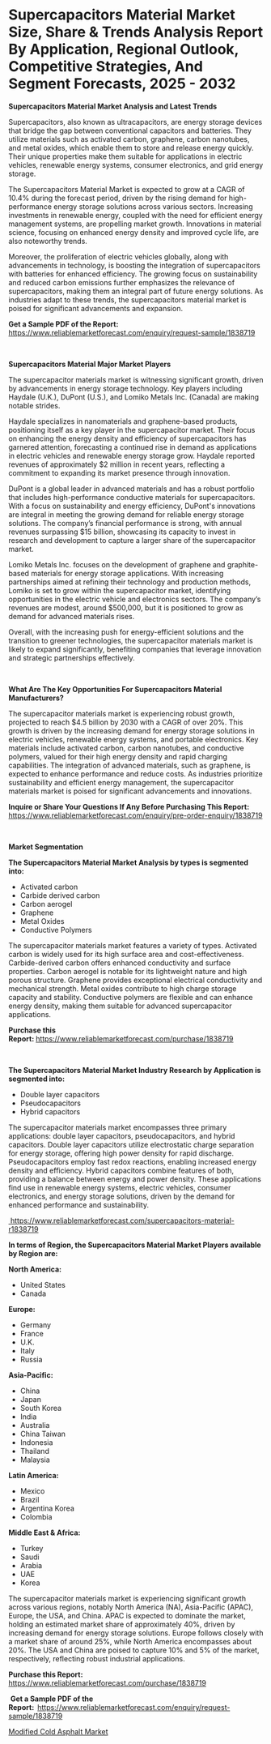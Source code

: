 <p><h1>Supercapacitors Material Market Size, Share & Trends Analysis Report By Application, Regional Outlook, Competitive Strategies, And Segment Forecasts, 2025 - 2032</h1></p><p><strong>Supercapacitors Material Market Analysis and Latest Trends</strong></p>
<p><p>Supercapacitors, also known as ultracapacitors, are energy storage devices that bridge the gap between conventional capacitors and batteries. They utilize materials such as activated carbon, graphene, carbon nanotubes, and metal oxides, which enable them to store and release energy quickly. Their unique properties make them suitable for applications in electric vehicles, renewable energy systems, consumer electronics, and grid energy storage.</p><p>The Supercapacitors Material Market is expected to grow at a CAGR of 10.4% during the forecast period, driven by the rising demand for high-performance energy storage solutions across various sectors. Increasing investments in renewable energy, coupled with the need for efficient energy management systems, are propelling market growth. Innovations in material science, focusing on enhanced energy density and improved cycle life, are also noteworthy trends. </p><p>Moreover, the proliferation of electric vehicles globally, along with advancements in technology, is boosting the integration of supercapacitors with batteries for enhanced efficiency. The growing focus on sustainability and reduced carbon emissions further emphasizes the relevance of supercapacitors, making them an integral part of future energy solutions. As industries adapt to these trends, the supercapacitors material market is poised for significant advancements and expansion.</p></p>
<p><strong>Get a Sample PDF of the Report:&nbsp;</strong> <a href="https://www.reliablemarketforecast.com/enquiry/request-sample/1838719?utm_campaign=1900&utm_medium=2&utm_source=Github&utm_content=ia&utm_term=03022025&utm_id=supercapacitors-material">https://www.reliablemarketforecast.com/enquiry/request-sample/1838719</a></p>
<p>&nbsp;</p>
<p><strong>Supercapacitors Material Major Market Players</strong></p>
<p><p>The supercapacitor materials market is witnessing significant growth, driven by advancements in energy storage technology. Key players including Haydale (U.K.), DuPont (U.S.), and Lomiko Metals Inc. (Canada) are making notable strides.</p><p>Haydale specializes in nanomaterials and graphene-based products, positioning itself as a key player in the supercapacitor market. Their focus on enhancing the energy density and efficiency of supercapacitors has garnered attention, forecasting a continued rise in demand as applications in electric vehicles and renewable energy storage grow. Haydale reported revenues of approximately $2 million in recent years, reflecting a commitment to expanding its market presence through innovation.</p><p>DuPont is a global leader in advanced materials and has a robust portfolio that includes high-performance conductive materials for supercapacitors. With a focus on sustainability and energy efficiency, DuPont's innovations are integral in meeting the growing demand for reliable energy storage solutions. The company’s financial performance is strong, with annual revenues surpassing $15 billion, showcasing its capacity to invest in research and development to capture a larger share of the supercapacitor market.</p><p>Lomiko Metals Inc. focuses on the development of graphene and graphite-based materials for energy storage applications. With increasing partnerships aimed at refining their technology and production methods, Lomiko is set to grow within the supercapacitor market, identifying opportunities in the electric vehicle and electronics sectors. The company’s revenues are modest, around $500,000, but it is positioned to grow as demand for advanced materials rises.</p><p>Overall, with the increasing push for energy-efficient solutions and the transition to greener technologies, the supercapacitor materials market is likely to expand significantly, benefiting companies that leverage innovation and strategic partnerships effectively.</p></p>
<p>&nbsp;</p>
<p><strong>What Are The Key Opportunities For Supercapacitors Material Manufacturers?</strong></p>
<p><p>The supercapacitor materials market is experiencing robust growth, projected to reach $4.5 billion by 2030 with a CAGR of over 20%. This growth is driven by the increasing demand for energy storage solutions in electric vehicles, renewable energy systems, and portable electronics. Key materials include activated carbon, carbon nanotubes, and conductive polymers, valued for their high energy density and rapid charging capabilities. The integration of advanced materials, such as graphene, is expected to enhance performance and reduce costs. As industries prioritize sustainability and efficient energy management, the supercapacitor materials market is poised for significant advancements and innovations.</p></p>
<p><strong>Inquire or Share Your Questions If Any Before Purchasing This Report:</strong> <a href="https://www.reliablemarketforecast.com/enquiry/pre-order-enquiry/1838719?utm_campaign=1900&utm_medium=2&utm_source=Github&utm_content=ia&utm_term=03022025&utm_id=supercapacitors-material">https://www.reliablemarketforecast.com/enquiry/pre-order-enquiry/1838719</a></p>
<p>&nbsp;</p>
<p><strong>Market Segmentation</strong></p>
<p><strong>The Supercapacitors Material Market Analysis by types is segmented into:</strong></p>
<p><ul><li>Activated carbon</li><li>Carbide derived carbon</li><li>Carbon aerogel</li><li>Graphene</li><li>Metal Oxides</li><li>Conductive Polymers</li></ul></p>
<p><p>The supercapacitor materials market features a variety of types. Activated carbon is widely used for its high surface area and cost-effectiveness. Carbide-derived carbon offers enhanced conductivity and surface properties. Carbon aerogel is notable for its lightweight nature and high porous structure. Graphene provides exceptional electrical conductivity and mechanical strength. Metal oxides contribute to high charge storage capacity and stability. Conductive polymers are flexible and can enhance energy density, making them suitable for advanced supercapacitor applications.</p></p>
<p><strong>Purchase this Report:&nbsp;</strong><a href="https://www.reliablemarketforecast.com/purchase/1838719?utm_campaign=1900&utm_medium=2&utm_source=Github&utm_content=ia&utm_term=03022025&utm_id=supercapacitors-material">https://www.reliablemarketforecast.com/purchase/1838719</a></p>
<p>&nbsp;</p>
<p><strong>The Supercapacitors Material Market Industry Research by Application is segmented into:</strong></p>
<p><ul><li>Double layer capacitors</li><li>Pseudocapacitors</li><li>Hybrid capacitors</li></ul></p>
<p><p>The supercapacitor materials market encompasses three primary applications: double layer capacitors, pseudocapacitors, and hybrid capacitors. Double layer capacitors utilize electrostatic charge separation for energy storage, offering high power density for rapid discharge. Pseudocapacitors employ fast redox reactions, enabling increased energy density and efficiency. Hybrid capacitors combine features of both, providing a balance between energy and power density. These applications find use in renewable energy systems, electric vehicles, consumer electronics, and energy storage solutions, driven by the demand for enhanced performance and sustainability.</p></p>
<p><a href="https://www.reliablemarketforecast.com/supercapacitors-material-r1838719?utm_campaign=1900&utm_medium=2&utm_source=Github&utm_content=ia&utm_term=03022025&utm_id=supercapacitors-material">&nbsp;https://www.reliablemarketforecast.com/supercapacitors-material-r1838719</a></p>
<p><strong>In terms of Region, the Supercapacitors Material Market Players available by Region are:</strong></p>
<p>
    <p> <strong> North America: </strong>
        <ul>
            <li>United States</li>
            <li>Canada</li>
        </ul>
        </p> 
    <p> <strong> Europe: </strong>
        <ul>
            <li>Germany</li>
            <li>France</li>
            <li>U.K.</li>
            <li>Italy</li>
            <li>Russia</li>
        </ul>
        </p> 
    <p> <strong> Asia-Pacific: </strong>
        <ul>
            <li>China</li>
            <li>Japan</li>
            <li>South Korea</li>
            <li>India</li>
            <li>Australia</li>
            <li>China Taiwan</li>
            <li>Indonesia</li>
            <li>Thailand</li>
            <li>Malaysia</li>
        </ul>
        </p> 
    <p> <strong> Latin America: </strong>
        <ul>
            <li>Mexico</li>
            <li>Brazil</li>
            <li>Argentina Korea</li>
            <li>Colombia</li>
        </ul>
        </p> 
    <p> <strong> Middle East & Africa: </strong>
        <ul>
            <li>Turkey</li>
            <li>Saudi</li>
            <li>Arabia</li>
            <li>UAE</li>
            <li>Korea</li>
        </ul>
    </p>
    </p>
<p><p>The supercapacitor materials market is experiencing significant growth across various regions, notably North America (NA), Asia-Pacific (APAC), Europe, the USA, and China. APAC is expected to dominate the market, holding an estimated market share of approximately 40%, driven by increasing demand for energy storage solutions. Europe follows closely with a market share of around 25%, while North America encompasses about 20%. The USA and China are poised to capture 10% and 5% of the market, respectively, reflecting robust industrial applications.</p></p>
<p><strong>Purchase this Report: </strong><a href="https://www.reliablemarketforecast.com/purchase/1838719?utm_campaign=1900&utm_medium=2&utm_source=Github&utm_content=ia&utm_term=03022025&utm_id=supercapacitors-material">https://www.reliablemarketforecast.com/purchase/1838719</a></p>
<p>&nbsp;<strong>Get a Sample PDF of the Report:&nbsp;&nbsp;</strong><a href="https://www.reliablemarketforecast.com/enquiry/request-sample/1838719?utm_campaign=1900&utm_medium=2&utm_source=Github&utm_content=ia&utm_term=03022025&utm_id=supercapacitors-material">https://www.reliablemarketforecast.com/enquiry/request-sample/1838719</a></p>
<p><strong></strong></p>
<p><p><a href="https://github.com/santosh758595/Market-Research-Report-List-7/blob/main/modified-cold-asphalt-market.md?utm_campaign=1900&utm_medium=2&utm_source=Github&utm_content=ia&utm_term=03022025&utm_id=supercapacitors-material">Modified Cold Asphalt Market</a></p></p>